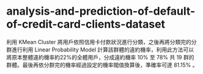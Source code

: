 # analysis-and-prediction-of-default-of-credit-card-clients-dataset
利用 KMean Cluster 將用戶依照信用卡付款狀況進行分類，之後再將分類完的分群進行利用 Linear Probability Model 計算該群體的違約機率，利用此方法可以將原本整體違約機率約22%的全體用戶，分成違約機率 10% 至 78% 共 19 群的群體。最後再依分群完的機率經過設定的機率閥值換算後，準確率可達 81.15% 。
